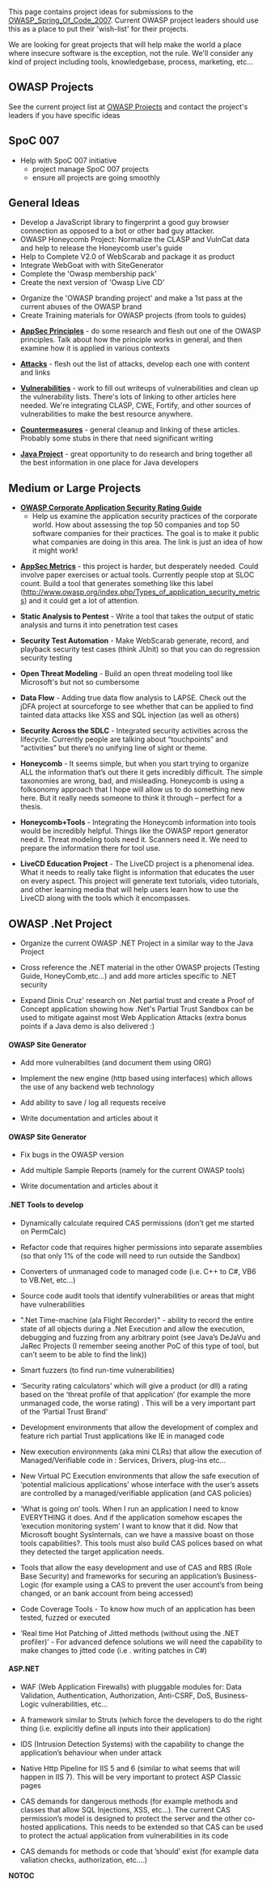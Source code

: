 This page contains project ideas for submissions to the
[OWASP_Spring_Of_Code_2007](OWASP_Spring_Of_Code_2007 "wikilink").
Current OWASP project leaders should use this as a place to put their
'wish-list' for their projects.

We are looking for great projects that will help make the world a place
where insecure software is the exception, not the rule. We'll consider
any kind of project including tools, knowledgebase, process, marketing,
etc...

## OWASP Projects

See the current project list at [OWASP
Projects](:Category:OWASP_Project "wikilink") and contact the project's
leaders if you have specific ideas

## SpoC 007

  - Help with SpoC 007 initiative
      - project manage SpoC 007 projects
      - ensure all projects are going smoothly

## General Ideas

  - Develop a JavaScript library to fingerprint a good guy browser
    connection as opposed to a bot or other bad guy attacker.
  - OWASP Honeycomb Project: Normalize the CLASP and VulnCat data and
    help to release the Honeycomb user's guide
  - Help to Complete V2.0 of WebScarab and package it as product
  - Integrate WebGoat with with SiteGenerator
  - Complete the 'Owasp membership pack'
  - Create the next version of 'Owasp Live CD'

<!-- end list -->

  - Organize the 'OWASP branding project' and make a 1st pass at the
    current abuses of the OWASP brand
  - Create Training materials for OWASP projects (from tools to guides)

<!-- end list -->

  - **[AppSec Principles](:Category:Principle "wikilink")** - do some
    research and flesh out one of the OWASP principles. Talk about how
    the principle works in general, and then examine how it is applied
    in various contexts

<!-- end list -->

  - **[Attacks](:Category:Attack "wikilink")** - flesh out the list of
    attacks, develop each one with content and links

<!-- end list -->

  - **[Vulnerabilities](:Category:Vulnerability "wikilink")** - work to
    fill out writeups of vulnerabilities and clean up the vulnerability
    lists. There's lots of linking to other articles here needed. We're
    integrating CLASP, CWE, Fortify, and other sources of
    vulnerabilities to make the best resource anywhere.

<!-- end list -->

  - **[Countermeasures](:Category:Countermeasure "wikilink")** - general
    cleanup and linking of these articles. Probably some stubs in there
    that need significant writing

<!-- end list -->

  - **[Java Project](:Category:OWASP_Java_Project "wikilink")** - great
    opportunity to do research and bring together all the best
    information in one place for Java developers

## Medium or Large Projects

  - **[OWASP Corporate Application Security Rating
    Guide](OWASP_Corporate_Application_Security_Rating_Guide "wikilink")**
    - Help us examine the application security practices of the
    corporate world. How about assessing the top 50 companies and top 50
    software companies for their practices. The goal is to make it
    public what companies are doing in this area. The link is just an
    idea of how it might work\!

<!-- end list -->

  - **[AppSec Metrics](:Category:OWASP_Metrics_Project "wikilink")** -
    this project is harder, but desperately needed. Could involve paper
    exercises or actual tools. Currently people stop at SLOC count.
    Build a tool that generates something like this label
    (http://www.owasp.org/index.php/Types_of_application_security_metrics)
    and it could get a lot of attention.

<!-- end list -->

  - **Static Analysis to Pentest** - Write a tool that takes the output
    of static analysis and turns it into penetration test cases

<!-- end list -->

  - **Security Test Automation** - Make WebScarab generate, record, and
    playback security test cases (think JUnit) so that you can do
    regression security testing

<!-- end list -->

  - **Open Threat Modeling** - Build an open threat modeling tool like
    Microsoft's but not so cumbersome

<!-- end list -->

  - **Data Flow** - Adding true data flow analysis to LAPSE. Check out
    the jDFA project at sourceforge to see whether that can be applied
    to find tainted data attacks like XSS and SQL injection (as well as
    others)

<!-- end list -->

  - **Security Across the SDLC** - Integrated security activities across
    the lifecycle. Currently people are talking about “touchpoints” and
    “activities” but there’s no unifying line of sight or theme.

<!-- end list -->

  - **Honeycomb** - It seems simple, but when you start trying to
    organize ALL the information that’s out there it gets incredibly
    difficult. The simple taxonomies are wrong, bad, and misleading.
    Honeycomb is using a folksonomy approach that I hope will allow us
    to do something new here. But it really needs someone to think it
    through – perfect for a thesis.

<!-- end list -->

  - **Honeycomb+Tools** - Integrating the Honeycomb information into
    tools would be incredibly helpful. Things like the OWASP report
    generator need it. Threat modeling tools need it. Scanners need it.
    We need to prepare the information there for tool use.

<!-- end list -->

  - **LiveCD Education Project** - The LiveCD project is a phenomenal
    idea. What it needs to really take flight is information that
    educates the user on every aspect. This project will generate text
    tutorials, video tutorials, and other learning media that will help
    users learn how to use the LiveCD along with the tools which it
    encompasses.

## OWASP .Net Project

  - Organize the current OWASP .NET Project in a similar way to the Java
    Project

<!-- end list -->

  - Cross reference the .NET material in the other OWASP projects
    (Testing Guide, HoneyComb,etc...) and add more articles specific to
    .NET security

<!-- end list -->

  - Expand Dinis Cruz' research on .Net partial trust and create a Proof
    of Concept application showing how .Net's Partial Trust Sandbox can
    be used to mitigate against most Web Application Attacks (extra
    bonus points if a Java demo is also delivered :)

#### OWASP Site Generator

  - Add more vulnerabilties (and document them using ORG)

<!-- end list -->

  - Implement the new engine (http based using interfaces) which allows
    the use of any backend web technology

<!-- end list -->

  - Add ability to save / log all requests receive

<!-- end list -->

  - Write documentation and articles about it

#### OWASP Site Generator

  - Fix bugs in the OWASP version

<!-- end list -->

  - Add multiple Sample Reports (namely for the current OWASP tools)

<!-- end list -->

  - Write documentation and articles about it

#### .NET Tools to develop

  - Dynamically calculate required CAS permissions (don’t get me started
    on PermCalc)

<!-- end list -->

  - Refactor code that requires higher permissions into separate
    assemblies (so that only 1% of the code will need to run outside the
    Sandbox)

<!-- end list -->

  - Converters of unmanaged code to managed code (i.e. C++ to C\#, VB6
    to VB.Net, etc…)

<!-- end list -->

  - Source code audit tools that identify vulnerabilities or areas that
    might have vulnerabilities

<!-- end list -->

  - ".Net Time-machine (ala Flight Recorder)" - ability to record the
    entire state of all objects during a .Net Execution and allow the
    execution, debugging and fuzzing from any arbitrary point (see
    Java’s DeJaVu and JaRec Projects (I remember seeing another PoC of
    this type of tool, but can’t seem to be able to find the link))

<!-- end list -->

  - Smart fuzzers (to find run-time vulnerabilities)

<!-- end list -->

  - ‘Security rating calculators’ which will give a product (or dll) a
    rating based on the ‘threat profile of that application’ (for
    example the more unmanaged code, the worse rating) . This will be a
    very important part of the ‘Partial Trust Brand’

<!-- end list -->

  - Development environments that allow the development of complex and
    feature rich partial Trust applications like IE in managed code

<!-- end list -->

  - New execution environments (aka mini CLRs) that allow the execution
    of Managed/Verifiable code in : Services, Drivers, plug-ins etc…

<!-- end list -->

  - New Virtual PC Execution environments that allow the safe execution
    of ‘potential malicious applications’ whose interface with the
    user’s assets are controlled by a managed/verifiable application
    (and CAS policies)

<!-- end list -->

  - ‘What is going on’ tools. When I run an application I need to know
    EVERYTHING it does. And if the application somehow escapes the
    ‘execution monitoring system’ I want to know that it did. Now that
    Microsoft bought SysInternals, can we have a massive boast on those
    tools capabilities?. This tools must also build CAS polices based on
    what they detected the target application needs.

<!-- end list -->

  - Tools that allow the easy development and use of CAS and RBS (Role
    Base Security) and frameworks for securing an application’s
    Business-Logic (for example using a CAS to prevent the user
    account’s from being changed, or an bank account from being
    accessed)

<!-- end list -->

  - Code Coverage Tools - To know how much of an application has been
    tested, fuzzed or executed

<!-- end list -->

  - ‘Real time Hot Patching of Jitted methods (without using the .NET
    profiler)’ - For advanced defence solutions we will need the
    capability to make changes to jitted code (i.e . writing patches in
    C\#)

#### ASP.NET

  - WAF (Web Application Firewalls) with pluggable modules for: Data
    Validation, Authentication, Authorization, Anti-CSRF, DoS,
    Business-Logic vulnerabilities, etc…

<!-- end list -->

  - A framework similar to Struts (which force the developers to do the
    right thing (i.e. explicitly define all inputs into their
    application)

<!-- end list -->

  - IDS (Intrusion Detection Systems) with the capability to change the
    application’s behaviour when under attack

<!-- end list -->

  - Native Http Pipeline for IIS 5 and 6 (similar to what seems that
    will happen in IIS 7). This will be very important to protect ASP
    Classic pages

<!-- end list -->

  - CAS demands for dangerous methods (for example methods and classes
    that allow SQL Injections, XSS, etc…). The current CAS permission’s
    model is designed to protect the server and the other co-hosted
    applications. This needs to be extended so that CAS can be used to
    protect the actual application from vulnerabilities in its code

<!-- end list -->

  - CAS demands for methods or code that ’should’ exist (for example
    data valiation checks, authorization, etc….)

__NOTOC__